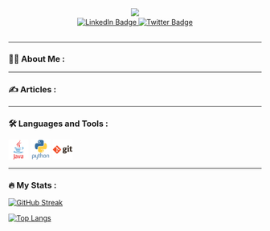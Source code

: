 <div id="header" align="center">
  <img src="https://media3.giphy.com/media/xTiIzJSKB4l7xTouE8/giphy.gif" />
</div>

<div id="badges" align="center">
  <a href="https://www.linkedin.com/in/dajnewin">
    <img src="https://img.shields.io/badge/LinkedIn-blue?style=for-the-badge&logo=linkedin&logoColor=white" alt="LinkedIn Badge"/>
  </a>
  <a href="https://twitter.com/dajnewin">
    <img src="https://img.shields.io/badge/Twitter-blue?style=for-the-badge&logo=twitter&logoColor=white" alt="Twitter Badge"/>
  </a>
</div>

<div id="views" align="center">
  <img src="https://komarev.com/ghpvc/?username=cptwin&style=flat-square&color=blue" alt="" />
</div>

---

### :man_technologist: About Me :


---

### :writing_hand: Articles :

---

### :hammer_and_wrench: Languages and Tools :

<div>
  <img src="https://github.com/devicons/devicon/blob/master/icons/java/java-original-wordmark.svg" title="Java" alt="Java" width="40" height="40"/>
  <img src="https://github.com/devicons/devicon/blob/master/icons/python/python-original-wordmark.svg" title="Java" alt="Java" width="40" height="40"/>
  <img src="https://github.com/devicons/devicon/blob/master/icons/git/git-original-wordmark.svg" title="Git" **alt="Git" width="40" height="40"/>
  
</div>
  

---

### :fire: My Stats :

  [![GitHub Streak](https://github-readme-streak-stats.herokuapp.com?user=cptwin&theme=dark)]()
  
  [![Top Langs](https://github-readme-stats.vercel.app/api/top-langs/?username=cptwin&layout=compact&theme=vision-friendly-dark)]()
